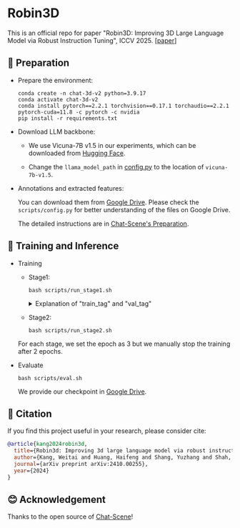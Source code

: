 # Robin3D

This is an official repo for paper "Robin3D: Improving 3D Large Language Model via Robust Instruction Tuning", ICCV 2025.
[[paper](https://arxiv.org/pdf/2410.00255)]


## 🔨 Preparation

- Prepare the environment:
  
  ```shell
  conda create -n chat-3d-v2 python=3.9.17
  conda activate chat-3d-v2
  conda install pytorch==2.2.1 torchvision==0.17.1 torchaudio==2.2.1 pytorch-cuda=11.8 -c pytorch -c nvidia
  pip install -r requirements.txt
  ```
  
- Download LLM backbone:
  -  We use Vicuna-7B v1.5 in our experiments, which can be downloaded from [Hugging Face](https://huggingface.co/lmsys/vicuna-7b-v1.5).

  - Change the `llama_model_path` in [config.py](./scripts/config.py) to the location of `vicuna-7b-v1.5`.
  

- Annotations and extracted features:

  You can download them from [Google Drive](https://drive.google.com/drive/folders/14Si8bdWI3N5NEeVDLhmAlxilWPl0f_Wp?usp=sharing). Please check the ```scripts/config.py``` for better understanding of the files on Google Drive.
  
  The detailed instructions are in [Chat-Scene's Preparation](https://github.com/ZzZZCHS/Chat-Scene/tree/dev/preprocess).


## 🤖 Training and Inference

- Training
  - Stage1:
    ```
    bash scripts/run_stage1.sh 
    ```

    <details>
    <summary> Explanation of "train_tag" and "val_tag" </summary>

    - Use `#` to seperate different datasets

    - Datasets:
      - `scanrefer`: [ScanRefer](https://github.com/daveredrum/ScanRefer) Dataset
      - `scan2cap`: [Scan2Cap](https://github.com/daveredrum/Scan2Cap) Dataset
      - `scanqa`: [ScanQA](https://github.com/ATR-DBI/ScanQA) Dataset
      - `sqa3d`: [SQA3D](https://github.com/SilongYong/SQA3D) Dataset
      - `multi3dref`: [Multi3dRefer](https://github.com/3dlg-hcvc/M3DRef-CLIP) Dataset
      - `nr3d_caption`: A captioning dataset originated from [Nr3D](https://github.com/referit3d/referit3d).
      - `obj_align`: A dataset originated from ScanRefer to align the object identifiers with object tokens.
    
    - Please check the script file for further explanation of the other dataset.

    </details>
  
  - Stage2:
    ```
    bash scripts/run_stage2.sh 
    ```
  For each stage, we set the epoch as 3 but we manually stop the training after 2 epochs.

- Evaluate
  
  <!-- - Modify [run.sh](scripts/run.sh): () -->
  
    ```
    bash scripts/eval.sh
    ```
  
  We provide our checkpoint in [Google Drive](https://drive.google.com/drive/folders/14Si8bdWI3N5NEeVDLhmAlxilWPl0f_Wp?usp=sharing).
  

## 📄 Citation

If you find this project useful in your research, please consider cite:
```BibTeX
@article{kang2024robin3d,
  title={Robin3d: Improving 3d large language model via robust instruction tuning},
  author={Kang, Weitai and Huang, Haifeng and Shang, Yuzhang and Shah, Mubarak and Yan, Yan},
  journal={arXiv preprint arXiv:2410.00255},
  year={2024}
}
```

## 😊 Acknowledgement

Thanks to the open source of [Chat-Scene](https://github.com/ZzZZCHS/Chat-Scene/tree/dev)!

